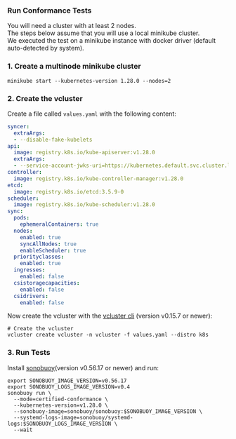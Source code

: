 ### Run Conformance Tests

You will need a cluster with at least 2 nodes.  
The steps below assume that you will use a local minikube cluster.  
We executed the test on a minikube instance with docker driver (default auto-detected by system).


### 1. Create a multinode minikube cluster

```
minikube start --kubernetes-version 1.28.0 --nodes=2
```

### 2. Create the vcluster

Create a file called `values.yaml` with the following content:
```yaml
syncer:
  extraArgs:
  - --disable-fake-kubelets
api:
  image: registry.k8s.io/kube-apiserver:v1.28.0
  extraArgs:
  - --service-account-jwks-uri=https://kubernetes.default.svc.cluster.local/openid/v1/jwks
controller:
  image: registry.k8s.io/kube-controller-manager:v1.28.0
etcd:
  image: registry.k8s.io/etcd:3.5.9-0
scheduler:
  image: registry.k8s.io/kube-scheduler:v1.28.0
sync:
  pods:
    ephemeralContainers: true
  nodes:
    enabled: true
    syncAllNodes: true
    enableScheduler: true
  priorityclasses:
    enabled: true
  ingresses:
    enabled: false
  csistoragecapacities:
    enabled: false
  csidrivers:
    enabled: false
```

Now create the vcluster with the [vcluster cli](https://github.com/loft-sh/vcluster/releases) (version v0.15.7 or newer):
```
# Create the vcluster
vcluster create vcluster -n vcluster -f values.yaml --distro k8s
```

### 3. Run Tests

Install [sonobuoy](https://github.com/vmware-tanzu/sonobuoy)(version v0.56.17 or newer) and run:
```
export SONOBUOY_IMAGE_VERSION=v0.56.17
export SONOBUOY_LOGS_IMAGE_VERSION=v0.4
sonobuoy run \
  --mode=certified-conformance \
  --kubernetes-version=v1.28.0 \
  --sonobuoy-image=sonobuoy/sonobuoy:$SONOBUOY_IMAGE_VERSION \
  --systemd-logs-image=sonobuoy/systemd-logs:$SONOBUOY_LOGS_IMAGE_VERSION \
  --wait
```
